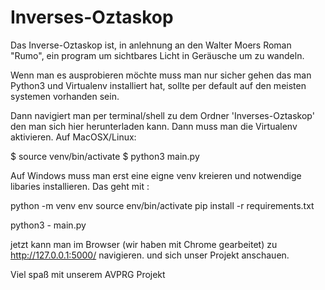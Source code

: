 # Inverses-Oztaskop

Das Inverse-Oztaskop ist, in anlehnung an den Walter Moers Roman "Rumo", 
ein program um sichtbares Licht in Geräusche um zu wandeln.

Wenn man es ausprobieren möchte muss man nur sicher gehen das man Python3 und Virtualenv installiert hat,
sollte per default auf den meisten systemen vorhanden sein.

Dann navigiert man per terminal/shell zu dem Ordner 'Inverses-Oztaskop' den man sich hier herunterladen kann.
Dann muss man die Virtualenv aktivieren.
Auf MacOSX/Linux:

$ source venv/bin/activate
$ python3 main.py

Auf Windows muss man erst eine eigne venv kreieren und notwendige libaries installieren.
Das geht mit :

python -m venv env
source env/bin/activate
pip install -r requirements.txt

python3 - main.py


jetzt kann man im Browser (wir haben mit Chrome gearbeitet) zu http://127.0.0.1:5000/ navigieren.
und sich unser Projekt anschauen.


Viel spaß mit unserem AVPRG Projekt
